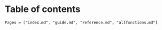 
# Table of contents

```@contents
Pages = ["index.md", "guide.md", "reference.md", "allfunctions.md"]
```
